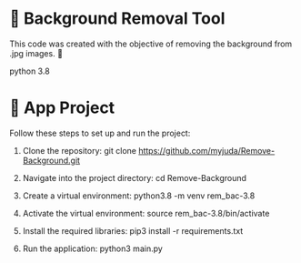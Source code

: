 # 🎨 Background Removal Tool

This code was created with the objective of removing the background from .jpg images. 🌟

python 3.8

# 🚀 App Project
Follow these steps to set up and run the project:

1. Clone the repository:
git clone https://github.com/myjuda/Remove-Background.git

2. Navigate into the project directory:
cd Remove-Background

3. Create a virtual environment:
python3.8 -m venv rem_bac-3.8

4. Activate the virtual environment:
source rem_bac-3.8/bin/activate

5. Install the required libraries:
pip3 install -r requirements.txt

6. Run the application:
python3 main.py
